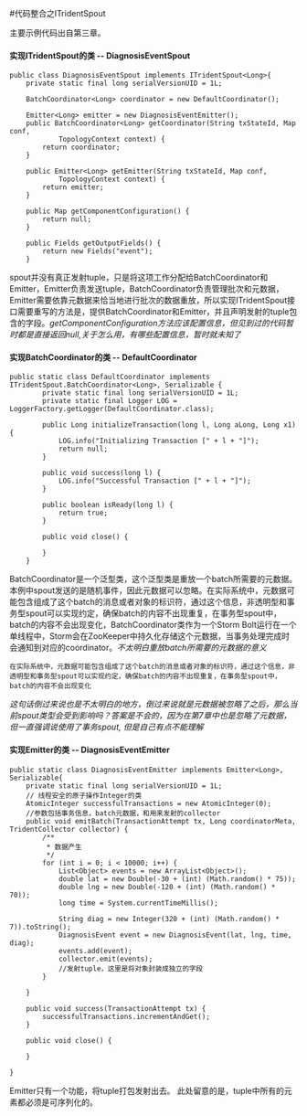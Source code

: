 #代码整合之ITridentSpout

主要示例代码出自第三章。
#### 实现ITridentSpout的类 -- DiagnosisEventSpout
	public class DiagnosisEventSpout implements ITridentSpout<Long>{
		private static final long serialVersionUID = 1L;
		
		BatchCoordinator<Long> coordinator = new DefaultCoordinator();
		
		Emitter<Long> emitter = new DiagnosisEventEmitter();
		public BatchCoordinator<Long> getCoordinator(String txStateId, Map conf,
				TopologyContext context) {
			return coordinator;
		}
	
		public Emitter<Long> getEmitter(String txStateId, Map conf,
				TopologyContext context) {
			return emitter;
		}
	
		public Map getComponentConfiguration() {
			return null;
		}
	
		public Fields getOutputFields() {
			return new Fields("event");
		}
		
		
spout并没有真正发射tuple，只是将这项工作分配给BatchCoordinator和Emitter，Emitter负责发送tuple，BatchCoordinator负责管理批次和元数据，Emitter需要依靠元数据来恰当地进行批次的数据重放，所以实现ITridentSpout接口需要重写的方法是，提供BatchCoordinator和Emitter，并且声明发射的tuple包含的字段。*getComponentConfiguration方法应该配置信息，但见到过的代码暂时都是直接返回null,关于怎么用，有哪些配置信息，暂时就未知了*


#### 实现BatchCoordinator的类 -- DefaultCoordinator
	public static class DefaultCoordinator implements ITridentSpout.BatchCoordinator<Long>, Serializable {
		    private static final long serialVersionUID = 1L;
		    private static final Logger LOG = LoggerFactory.getLogger(DefaultCoordinator.class);
	
		    public Long initializeTransaction(long l, Long aLong, Long x1) {
		        LOG.info("Initializing Transaction [" + l + "]");
		        return null;
		    }
	
		    public void success(long l) {
		        LOG.info("Successful Transaction [" + l + "]");
		    }
	
		    public boolean isReady(long l) {
		        return true;
		    }
	
		    public void close() {
	
		    }
		}
		
		
BatchCoordinator是一个泛型类，这个泛型类是重放一个batch所需要的元数据。本例中spout发送的是随机事件，因此元数据可以忽略。在实际系统中，元数据可能包含组成了这个batch的消息或者对象的标识符，通过这个信息，非透明型和事务型spout可以实现约定，确保batch的内容不出现重复，在事务型spout中，batch的内容不会出现变化，BatchCoordinator类作为一个Storm Bolt运行在一个单线程中，Storm会在ZooKeeper中持久化存储这个元数据，当事务处理完成时会通知到对应的coordinator。*不太明白重放batch所需要的元数据的意义*

	在实际系统中，元数据可能包含组成了这个batch的消息或者对象的标识符，通过这个信息，非透明型和事务型spout可以实现约定，确保batch的内容不出现重复，在事务型spout中，batch的内容不会出现变化
	
*这句话倒过来说也是不太明白的地方，倒过来说就是元数据被忽略了之后，那么当前spout类型会受到影响吗？答案是不会的，因为在第7章中也是忽略了元数据，但一直强调说使用了事务spout, 但是自己有点不能理解*

#### 实现Emitter的类 -- DiagnosisEventEmitter
	public static class DiagnosisEventEmitter implements Emitter<Long>, Serializable{
		private static final long serialVersionUID = 1L;
		// 线程安全的原子操作Integer的类
		AtomicInteger successfulTransactions = new AtomicInteger(0);
		//参数包括事务信息，batch元数据，和用来发射的collector
		public void emitBatch(TransactionAttempt tx, Long coordinatorMeta, TridentCollector collector) {
			/**
			 * 数据产生
			 */
			for (int i = 0; i < 10000; i++) {
	            List<Object> events = new ArrayList<Object>();
	            double lat = new Double(-30 + (int) (Math.random() * 75));
	            double lng = new Double(-120 + (int) (Math.random() * 70));
	            long time = System.currentTimeMillis();

	            String diag = new Integer(320 + (int) (Math.random() * 7)).toString();
	            DiagnosisEvent event = new DiagnosisEvent(lat, lng, time, diag);
	            events.add(event);
	            collector.emit(events);
	            //发射tuple，这里是将对象封装成独立的字段
	        }
			
		}

		public void success(TransactionAttempt tx) {
			successfulTransactions.incrementAndGet();
		}

		public void close() {
			
		}
		
	}
Emitter只有一个功能，将tuple打包发射出去。 此处留意的是，tuple中所有的元素都必须是可序列化的。